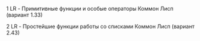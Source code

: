 1 LR - Примитивные функции и особые операторы Коммон Лисп (вариант 1.33)


2 LR - Простейшие функции работы со списками Коммон Лисп (вариант 2.43)
